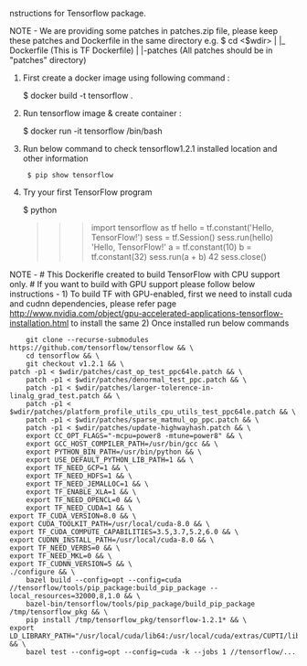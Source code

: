 nstructions for Tensorflow package.

NOTE - We are providing some patches in patches.zip file, please keep these patches and Dockerfile in the same directory
e.g.  $ cd <$wdir>
	     |
             |_ Dockerfile (This is TF Dockerfile)
	     |
             |-patches (All patches should be in "patches" directory)

1) First create a docker image using following command :
      
	$ docker build -t tensorflow .


2) Run tensorflow image & create container :

	$ docker run -it tensorflow /bin/bash

3) Run below command to check tensorflow1.2.1 installed location and other information
   
        $ pip show tensorflow


4) Try your first TensorFlow program

	$ python
	>>> import tensorflow as tf
	>>> hello = tf.constant('Hello, TensorFlow!')
	>>> sess = tf.Session()
	>>> sess.run(hello)
	'Hello, TensorFlow!'
	>>> a = tf.constant(10)
	>>> b = tf.constant(32)
	>>> sess.run(a + b)
	42
	>>> sess.close()


NOTE -  # This Dockerifle created to build TensorFlow with CPU support only. 
	# If you want to build with GPU support please follow below instructions - 
	  1) To build TF with GPU-enabled, first we need to install cuda and cudnn dependencies, 
	      please refer page http://www.nvidia.com/object/gpu-accelerated-applications-tensorflow-installation.html to install the same
	  2) Once installed run below commands

        git clone --recurse-submodules https://github.com/tensorflow/tensorflow && \
        cd tensorflow && \
        git checkout v1.2.1 && \
	patch -p1 < $wdir/patches/cast_op_test_ppc64le.patch && \
        patch -p1 < $wdir/patches/denormal_test_ppc.patch && \
        patch -p1 < $wdir/patches/larger-tolerence-in-linalg_grad_test.patch && \
        patch -p1 < $wdir/patches/platform_profile_utils_cpu_utils_test_ppc64le.patch && \
        patch -p1 < $wdir/patches/sparse_matmul_op_ppc.patch && \
        patch -p1 < $wdir/patches/update-highwayhash.patch && \
        export CC_OPT_FLAGS="-mcpu=power8 -mtune=power8" && \
        export GCC_HOST_COMPILER_PATH=/usr/bin/gcc && \
        export PYTHON_BIN_PATH=/usr/bin/python && \
        export USE_DEFAULT_PYTHON_LIB_PATH=1 && \
        export TF_NEED_GCP=1 && \
        export TF_NEED_HDFS=1 && \
        export TF_NEED_JEMALLOC=1 && \
        export TF_ENABLE_XLA=1 && \
        export TF_NEED_OPENCL=0 && \
        export TF_NEED_CUDA=1 && \
 	export TF_CUDA_VERSION=8.0 && \
	export CUDA_TOOLKIT_PATH=/usr/local/cuda-8.0 && \
	export TF_CUDA_COMPUTE_CAPABILITIES=3.5,3.7,5.2,6.0 && \
	export CUDNN_INSTALL_PATH=/usr/local/cuda-8.0 && \
	export TF_NEED_VERBS=0 && \
	export TF_NEED_MKL=0 && \
	export TF_CUDNN_VERSION=5 && \
	./configure && \
        bazel build --config=opt --config=cuda //tensorflow/tools/pip_package:build_pip_package --local_resources=32000,8,1.0 && \
        bazel-bin/tensorflow/tools/pip_package/build_pip_package /tmp/tensorflow_pkg && \
        pip install /tmp/tensorflow_pkg/tensorflow-1.2.1* && \
	export LD_LIBRARY_PATH="/usr/local/cuda/lib64:/usr/local/cuda/extras/CUPTI/lib64:$LD_LIBRARY_PATH" && \
        bazel test --config=opt --config=cuda -k --jobs 1 //tensorflow/...  

